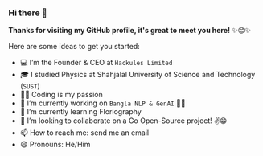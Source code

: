 
### Hi there 👋
**Thanks for visiting my GitHub profile, it's great to meet you here!** ✨😊✨

Here are some ideas to get you started:  

- 💻 I’m the Founder & CEO at `Hackules Limited`
- 🎓 I studied Physics at Shahjalal University of Science and Technology (`SUST`)
- 🧑‍💻 Coding is my passion
- 🔭 I’m currently working on `Bangla NLP & GenAI` 🚀💙
- 🌱 I’m currently learning Floriography
- 👯 I’m looking to collaborate on a Go Open-Source project! ✌😁
- 📫 How to reach me: send me an email
- 😄 Pronouns: He/Him
